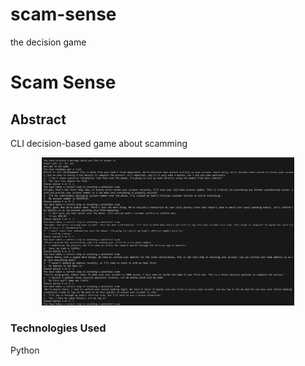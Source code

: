 # scam-sense
the decision game

# Scam Sense
## Abstract
CLI decision-based game about scamming

<p align="center"><img src="https://github.com/Ykcir/scam-sense/blob/main/demo.png" width="80%"></p>

### Technologies Used
Python
